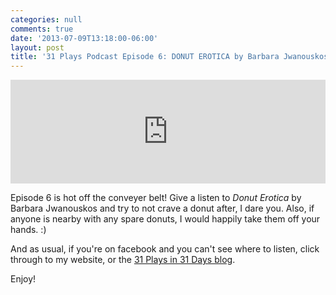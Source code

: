 ```yaml
---
categories: null
comments: true
date: '2013-07-09T13:18:00-06:00'
layout: post
title: '31 Plays Podcast Episode 6: DONUT EROTICA by Barbara Jwanouskos'
---
```


<iframe width="100%" height="166" scrolling="no" frameborder="no" src="https://w.soundcloud.com/player/?url=http%3A%2F%2Fapi.soundcloud.com%2Ftracks%2F100324667"></iframe>

Episode 6 is hot off the conveyer belt! Give a listen to *Donut Erotica* by Barbara Jwanouskos and try to not crave a donut after, I dare you. Also, if anyone is nearby with any spare donuts, I would happily take them off your hands. :)

And as usual, if you're on facebook and you can't see where to listen, click through to my website, or the [31 Plays in 31 Days blog](http://blog.31plays31days.com/).

Enjoy!